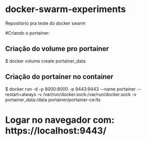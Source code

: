 # docker-swarm-experiments
Repositório pra teste do docker swarm 

#Criando o portainer:

## Criação do volume pro portainer
$ docker volume create portainer_data   

## Criação do portainer no container 
$ docker run -d -p 8000:8000 -p 9443:9443 --name portainer --restart=always -v /var/run/docker.sock:/var/run/docker.sock -v portainer_data:/data portainer/portainer-ce:lts 

# Logar no navegador com: https://localhost:9443/
